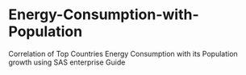# Energy-Consumption-with-Population
Correlation of Top Countries Energy Consumption with its Population growth using SAS enterprise Guide
